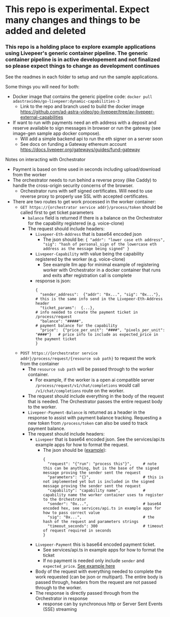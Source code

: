 # This repo is experimental. Expect many changes and things to be added and deleted

### This repo is a holding place to explore example applications using Livepeer's generic container pipeline.  The generic container pipeline is in active developement and not finalized so please expect things to change as development continues

See the readmes in each folder to setup and run the sample applications.

Some things you will need for both:
- Docker image that contains the generic pipeline code: `docker pull adastravideo/go-livepeer:dynamic-capabilities-3`
  - Link to the repo and branch used to build the docker image https://github.com/ad-astra-video/go-livepeer/tree/av-livepeer-external-capabilities
- If want to run with payments need an eth address with a deposit and reserve available to sign messages in browser or run the gateway (see image-gen sample app docker compose).
  - Will add a simple backend api to run the eth signer on a server soon
  - See docs on funding a Gateway ethereum account https://docs.livepeer.org/gateways/guides/fund-gateway

Notes on interacting with Orchestrator
- Payment is based on time used in seconds including upload/download from the worker
- The orchestrator needs to run behind a reverse proxy (like Caddy) to handle the cross-origin security concerns of the browser.
  - Orchestrator runs with self signed certificates. Will need to use reverse proxy to properly use SSL with accepted certificates.
- There are two routes to get work processed in the worker container:
  - `GET https://{orchestrator service addr}/process/token` should be called first to get ticket parameters
    - `balance` field is returned if there is a balance on the Orchestrator for the capability registered (e.g. voice-clone)
    - The request should include headers:
      - `Livepeer-Eth-Address` that is base64 encoded json
        - The json should be:
              ```
              {
                "addr": "lower case eth address",
                "sig": "hash of personal_sign of the lowercase eth address as the message being signed"
              }
              ```
      - `Livepeer-Capability` with value being the capability registered by the worker (e.g. voice-clone)
        - See example llm app for minimal example of registering worker with Orchestrator in a docker container that runs and exits after registration call is complete
      - response is json:
           ```
           {
             "sender_address":  {"addr": "0x...", "sig": "0x..."},             # this is the same info send in the Livepeer-Eth-Address header
             "ticket_params":  {...},                                          # info needed to create the payment ticket in /process/request
             "balance": "#####",                                               # payment balance for the capability
             "price":  {"price_per_unit": "####", "pixels_per_unit": "####"}   # price info to include as expected_price in the payment ticket
           }
           ```
  - `POST https://{orchestrator service addr}/process/request/{resource sub path}` to request the work from the container
    - The `resource sub path` will be passed through to the worker container.
      - For example, if the worker is a open ai compatible server `/process/request/v1/chat/completions` would call `/v1/chat/completions` route on the worker.
    - The request should include everything in the body of the request that is needed.  The Orchestrator passes the entire request body to the worker.
    - `Livepeer-Payment-Balance` is returned as a header in the response to assist with payment balance tracking.  Requesting a new token from `/process/token` can also be used to track payment balance.
    - The request should include headers:
      - `Livepeer` that is base64 encoded json. See the services/api.ts example apps for how to format the request.
        - The json should be ([example](https://github.com/ad-astra-video/livepeer-app-pipelines/blob/2bcd845a17e9a28c700d4b2bb050ad2eb00f89a6/llm/webapp/src/services/api.ts#L248)):
             ```
             {
               "request": "{"run": "process this"}",     # note this can be anything, but is the base of the signed message proving the sender sent the request
               "parameters": "{}",                       # this is not implemented yet but is included in the signed message proving the sender sent the request
               "capability": "capability name",          # capability name the worker container uses to register to the Orchestrator
               "sender": "0x...",                        # base64 encoded hex, see services/api.ts in example apps for how to pass correct value
               "sig": "0x...",                           # the hash of the request and parameters strings
               "timeout_seconds": 300                    # timeout of request required in seconds
             }
             ```
      - `Livepeer-Payment` this is base64 encoded payment ticket.
        - See services/api.ts in example apps for how to format the ticket
        - If no payment is needed only include `sender` and `expected_price`.  [See example here](https://github.com/ad-astra-video/livepeer-app-pipelines/blob/2bcd845a17e9a28c700d4b2bb050ad2eb00f89a6/llm/webapp/src/services/api.ts#L265)
      - Body of the request with everything needed to complete the work requested (can be json or multipart).  The entire body is passed through, headers from the request are not passed through to the worker.
      - The response is directly passed through from the Orchestrator in response
        - response can by synchronous http or Server Sent Events (SSE) streaming
